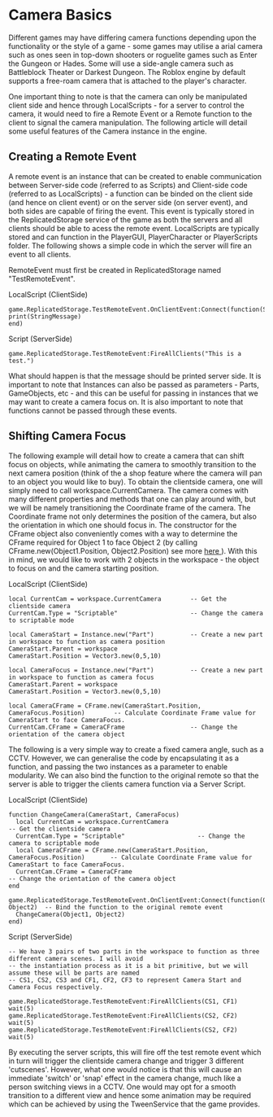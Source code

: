 <h1> Camera Basics</h1>
Different games may have differing camera functions depending upon the functionality or the style of a game - some games may utilise a arial camera such as ones seen in top-down shooters or roguelite games such as Enter the Gungeon or Hades. Some will use a side-angle camera such as Battleblock Theater or Darkest Dungeon. The Roblox engine by default supports a free-roam camera that is attached to the player's character.

One important thing to note is that the camera can only be manipulated client side and hence through LocalScripts - for a server to control the camera, it would need to fire a Remote Event or a Remote function to the client to signal the camera manipulation. The following article will detail some useful features of the Camera instance in the engine.

<h2> Creating a Remote Event</h2>
<p>
A remote event is an instance that can be created to enable communication between Server-side code (referred to as Scripts) and Client-side code (referred to as LocalScripts) - a function can be binded on the client side (and hence on client event) or on the server side (on server event), and both sides are capable of firing the event. This event is typically stored in the ReplicatedStorage service of the game as both the servers and all clients should be able to acess the remote event. LocalScripts are typically stored and can function in the PlayerGUI, PlayerCharacter or PlayerScripts folder. The following shows a simple code in which the server will fire an event to all clients.
</p>

<p>
RemoteEvent must first be created in ReplicatedStorage named "TestRemoteEvent".
</p>

LocalScript (ClientSide)
```
game.ReplicatedStorage.TestRemoteEvent.OnClientEvent:Connect(function(StringMessage)
print(StringMessage)
end)
```

Script (ServerSide)
```
game.ReplicatedStorage.TestRemoteEvent:FireAllClients("This is a test.")
```

What should happen is that the message should be printed server side. It is important to note that Instances can also be passed as parameters - Parts, GameObjects, etc - and this can be useful for passing in instances that we may want to create a camera focus on. It is also important to note that functions cannot be passed through these events.

<h2> Shifting Camera Focus </h2>

The following example will detail how to create a camera that can shift focus on objects, while animating the camera to smoothly transition to the next camera position (think of the a shop feature where the camera will pan to an object you would like to buy). To obtain the clientside camera, one will simply need to call workspace.CurrentCamera. The camera comes with many different properties and methods that one can play around with, but we will be namely transitioning the Coordinate frame of the camera. The Coordinate frame not only determines the position of the camera, but also the orientation in which one should focus in. The constructor for the CFrame object also conveniently comes with a way to determine the CFrame required for Object 1 to face Object 2 (by calling CFrame.new(Object1.Position, Object2.Position) see more <a href="https://create.roblox.com/docs/workspace/cframes"> here </a>). With this in mind, we would like to work with 2 objects in the workspace - the object to focus on and the camera starting position.

LocalScript (ClientSide)
```
local CurrentCam = workspace.CurrentCamera        -- Get the clientside camera
CurrentCam.Type = "Scriptable"                    -- Change the camera to scriptable mode

local CameraStart = Instance.new("Part")          -- Create a new part in workspace to function as camera position
CameraStart.Parent = workspace
CameraStart.Position = Vector3.new(0,5,10)

local CameraFocus = Instance.new("Part")          -- Create a new part in workspace to function as camera focus
CameraStart.Parent = workspace
CameraStart.Position = Vector3.new(0,5,10)

local CameraCFrame = CFrame.new(CameraStart.Position, CameraFocus.Position)        -- Calculate Coordinate Frame value for CameraStart to face CameraFocus.
CurrentCam.CFrame = CameraCFrame                  -- Change the orientation of the camera object
```

The following is a very simple way to create a fixed camera angle, such as a CCTV. However, we can generalise the code by encapsulating it as a function, and passing the two instances as a parameter to enable modularity. We can also bind the function to the original remote so that the server is able to trigger the clients camera function via a Server Script.

LocalScript (ClientSide)
```
function ChangeCamera(CameraStart, CameraFocus)
  local CurrentCam = workspace.CurrentCamera                                        -- Get the clientside camera
  CurrentCam.Type = "Scriptable"                    -- Change the camera to scriptable mode
  local CameraCFrame = CFrame.new(CameraStart.Position, CameraFocus.Position)       -- Calculate Coordinate Frame value for CameraStart to face CameraFocus.
  CurrentCam.CFrame = CameraCFrame                                                  -- Change the orientation of the camera object
end

game.ReplicatedStorage.TestRemoteEvent.OnClientEvent:Connect(function(Object1, Object2)  -- Bind the function to the original remote event
  ChangeCamera(Object1, Object2)
end)
```

Script (ServerSide)
```
-- We have 3 pairs of two parts in the workspace to function as three different camera scenes. I will avoid
-- the instantiation process as it is a bit primitive, but we will assume these will be parts are named
-- CS1, CS2, CS3 and CF1, CF2, CF3 to represent Camera Start and Camera Focus respectively.

game.ReplicatedStorage.TestRemoteEvent:FireAllClients(CS1, CF1)
wait(5)
game.ReplicatedStorage.TestRemoteEvent:FireAllClients(CS2, CF2)
wait(5)
game.ReplicatedStorage.TestRemoteEvent:FireAllClients(CS2, CF2)
wait(5)
```

By executing the server scripts, this will fire off the test remote event which in turn will trigger the clientside camera change and trigger 3 different 'cutscenes'. However, what one would notice is that this will cause an immediate 'switch' or 'snap' effect in the camera change, much like a person switching views in a CCTV. One would may opt for a smooth transition to a different view and hence some animation may be required which can be achieved by using the TweenService that the game provides.

